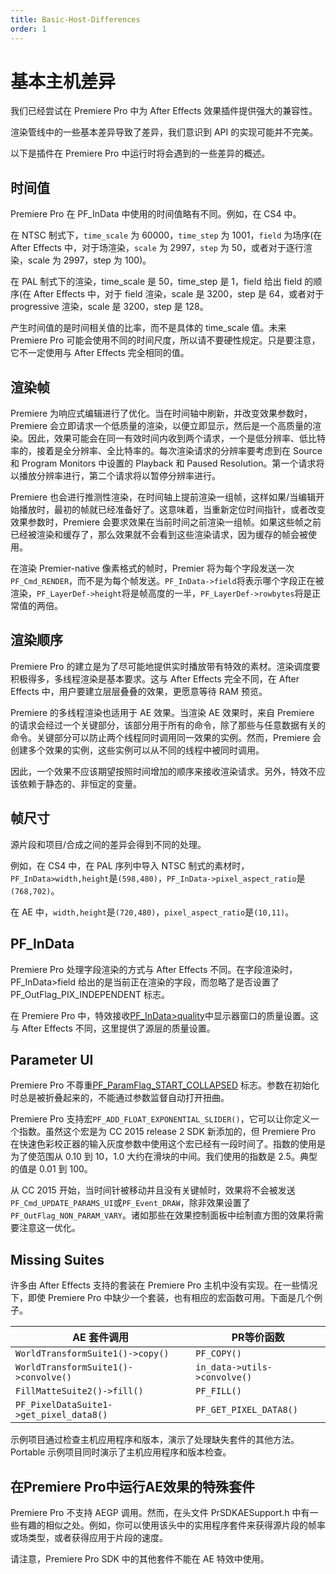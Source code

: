 ```yaml
---
title: Basic-Host-Differences
order: 1
---
```


# 基本主机差异

我们已经尝试在 Premiere Pro 中为 After Effects 效果插件提供强大的兼容性。

渲染管线中的一些基本差异导致了差异，我们意识到 API 的实现可能并不完美。

以下是插件在 Premiere Pro 中运行时将会遇到的一些差异的概述。

## 时间值

Premiere Pro 在 PF_InData 中使用的时间值略有不同。例如，在 CS4 中。

在 NTSC 制式下，`time_scale` 为 60000，`time_step` 为 1001，`field` 为场序(在 After Effects 中，对于场渲染，`scale` 为 2997，`step` 为 50，或者对于逐行渲染，scale 为 2997，step 为 100)。

在 PAL 制式下的渲染，time_scale 是 50，time_step 是 1，field 给出 field 的顺序(在 After Effects 中，对于 field 渲染，scale 是 3200，step 是 64，或者对于 progressive 渲染，scale 是 3200，step 是 128。

产生时间值的是时间相关值的比率，而不是具体的 time_scale 值。未来 Premiere Pro 可能会使用不同的时间尺度，所以请不要硬性规定。只是要注意，它不一定使用与 After Effects 完全相同的值。

## 渲染帧

Premiere 为响应式编辑进行了优化。当在时间轴中刷新，并改变效果参数时，Premiere 会立即请求一个低质量的渲染，以便立即显示，然后是一个高质量的渲染。因此，效果可能会在同一有效时间内收到两个请求，一个是低分辨率、低比特率的，接着是全分辨率、全比特率的。每次渲染请求的分辨率要考虑到在 Source 和 Program Monitors 中设置的 Playback 和 Paused Resolution。第一个请求将以播放分辨率进行，第二个请求将以暂停分辨率进行。

Premiere 也会进行推测性渲染，在时间轴上提前渲染一组帧，这样如果/当编辑开始播放时，最初的帧就已经准备好了。这意味着，当重新定位时间指针，或者改变效果参数时，Premiere 会要求效果在当前时间之前渲染一组帧。如果这些帧之前已经被渲染和缓存了，那么效果就不会看到这些渲染请求，因为缓存的帧会被使用。

在渲染 Premier-native 像素格式的帧时，Premier 将为每个字段发送一次 `PF_Cmd_RENDER`，而不是为每个帧发送。`PF_InData->field`将表示哪个字段正在被渲染，`PF_LayerDef->height`将是帧高度的一半，`PF_LayerDef->rowbytes`将是正常值的两倍。

## 渲染顺序

Premiere Pro 的建立是为了尽可能地提供实时播放带有特效的素材。渲染调度要积极得多，多线程渲染是基本要求。这与 After Effects 完全不同，在 After Effects 中，用户要建立层层叠叠的效果，更愿意等待 RAM 预览。

Premiere 的多线程渲染也适用于 AE 效果。当渲染 AE 效果时，来自 Premiere 的请求会经过一个关键部分，该部分用于所有的命令，除了那些与任意数据有关的命令。关键部分可以防止两个线程同时调用同一效果的实例。然而，Premiere 会创建多个效果的实例，这些实例可以从不同的线程中被同时调用。

因此，一个效果不应该期望按照时间增加的顺序来接收渲染请求。另外，特效不应该依赖于静态的、非恒定的变量。

## 帧尺寸

源片段和项目/合成之间的差异会得到不同的处理。

例如，在 CS4 中，在 PAL 序列中导入 NTSC 制式的素材时，`PF_InData>width,height`是`(598,480)`，`PF_InData->pixel_aspect_ratio`是`(768,702)`。

在 AE 中，`width,height`是`(720,480)`，`pixel_aspect_ratio`是`(10,11)`。

## PF_InData

Premiere Pro 处理字段渲染的方式与 After Effects 不同。在字段渲染时，PF_InData>field 给出的是当前正在渲染的字段，而忽略了是否设置了 PF_OutFlag_PIX_INDEPENDENT 标志。

在 Premiere Pro 中，特效接收[PF_InData>quality](../effect-basics/PF_InData.html)中显示器窗口的质量设置。这与 After Effects 不同，这里提供了源层的质量设置。

## Parameter UI

Premiere Pro 不尊重[PF_ParamFlag_START_COLLAPSED](../effect-basics/PF_ParamDef.html) 标志。参数在初始化时总是被折叠起来的，不能通过参数监督自动打开扭曲。

Premiere Pro 支持宏`PF_ADD_FLOAT_EXPONENTIAL_SLIDER()`，它可以让你定义一个指数。虽然这个宏是为 CC 2015 release 2 SDK 新添加的，但 Premiere Pro 在快速色彩校正器的输入灰度参数中使用这个宏已经有一段时间了。指数的使用是为了使范围从 0.10 到 10，1.0 大约在滑块的中间。我们使用的指数是 2.5。典型的值是 0.01 到 100。

从 CC 2015 开始，当时间针被移动并且没有关键帧时，效果将不会被发送`PF_Cmd_UPDATE_PARAMS_UI`或`PF_Event_DRAW`，除非效果设置了`PF_OutFlag_NON_PARAM_VARY`。诸如那些在效果控制面板中绘制直方图的效果将需要注意这一优化。

## Missing Suites

许多由 After Effects 支持的套装在 Premiere Pro 主机中没有实现。在一些情况下，即使 Premiere Pro 中缺少一个套装，也有相应的宏函数可用。下面是几个例子。

| AE 套件调用           | PR等价函数 |
| ---------------------- | ------------------ |
| `WorldTransformSuite1()->copy()`        | `PF_COPY()`                          |
| `WorldTransformSuite1()->convolve()`    | `in_data->utils->convolve()`         |
| `FillMatteSuite2()->fill()`             | `PF_FILL()`                          |
| `PF_PixelDataSuite1->get_pixel_data8()` | `PF_GET_PIXEL_DATA8()`               |

示例项目通过检查主机应用程序和版本，演示了处理缺失套件的其他方法。Portable 示例项目同时演示了主机应用程序和版本检查。

## 在Premiere Pro中运行AE效果的特殊套件

Premiere Pro 不支持 AEGP 调用。然而，在头文件 PrSDKAESupport.h 中有一些有趣的相似之处。例如，你可以使用该头中的实用程序套件来获得源片段的帧率或场类型，或者获得应用于片段的速度。

请注意，Premiere Pro SDK 中的其他套件不能在 AE 特效中使用。
